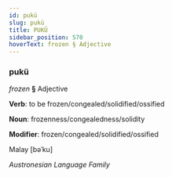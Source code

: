 ```yaml
---
id: pukü
slug: pukü
title: PUKÜ
sidebar_position: 570
hoverText: frozen § Adjective
---
```


### pukü

*frozen* **§** Adjective

**Verb**: to be frozen/congealed/solidified/ossified

**Noun**: frozenness/congealedness/solidity

**Modifier**: frozen/congealed/solidified/ossified

Malay [bəˈku]

*Austronesian Language Family*